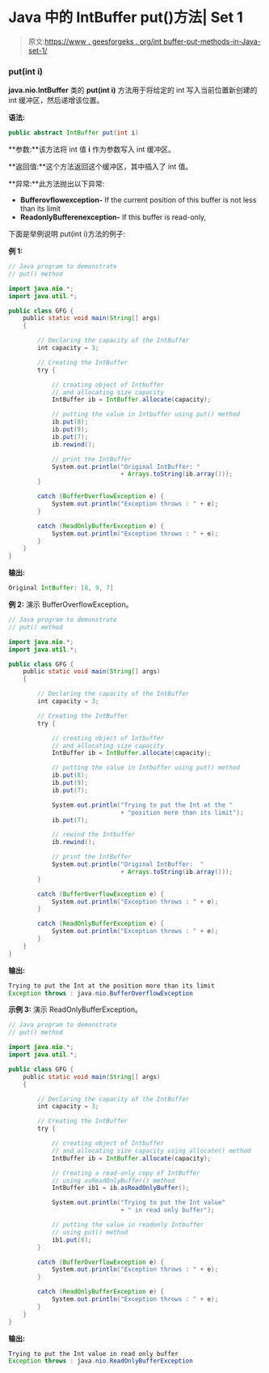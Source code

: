 # Java 中的 IntBuffer put()方法| Set 1

> 原文:[https://www . geesforgeks . org/int buffer-put-methods-in-Java-set-1/](https://www.geeksforgeeks.org/intbuffer-put-methods-in-java-set-1/)

### put(int i)

**java.nio.IntBuffer** 类的 **put(int i)** 方法用于将给定的 int 写入当前位置新创建的 int 缓冲区，然后递增该位置。

**语法:**

```java
public abstract IntBuffer put(int i)
```

**参数:**该方法将 int 值 **i** 作为参数写入 int 缓冲区。

**返回值:**这个方法返回这个缓冲区，其中插入了 int 值。

**异常:**此方法抛出以下异常:

*   **Bufferovflowexception-** If the current position of this buffer is not less than its limit
*   **ReadonlyBufferenexception-** If this buffer is read-only,

下面是举例说明 put(int i)方法的例子:

**例 1:**

```java
// Java program to demonstrate
// put() method

import java.nio.*;
import java.util.*;

public class GFG {
    public static void main(String[] args)
    {

        // Declaring the capacity of the IntBuffer
        int capacity = 3;

        // Creating the IntBuffer
        try {

            // creating object of Intbuffer
            // and allocating size capacity
            IntBuffer ib = IntBuffer.allocate(capacity);

            // putting the value in Intbuffer using put() method
            ib.put(8);
            ib.put(9);
            ib.put(7);
            ib.rewind();

            // print the IntBuffer
            System.out.println("Original IntBuffer: "
                               + Arrays.toString(ib.array()));
        }

        catch (BufferOverflowException e) {
            System.out.println("Exception throws : " + e);
        }

        catch (ReadOnlyBufferException e) {
            System.out.println("Exception throws : " + e);
        }
    }
}
```

**输出:**

```java
Original IntBuffer: [8, 9, 7]

```

**例 2:** 演示 BufferOverflowException。

```java
// Java program to demonstrate
// put() method

import java.nio.*;
import java.util.*;

public class GFG {
    public static void main(String[] args)
    {

        // Declaring the capacity of the IntBuffer
        int capacity = 3;

        // Creating the IntBuffer
        try {

            // creating object of Intbuffer
            // and allocating size capacity
            IntBuffer ib = IntBuffer.allocate(capacity);

            // putting the value in Intbuffer using put() method
            ib.put(8);
            ib.put(9);
            ib.put(7);

            System.out.println("Trying to put the Int at the "
                               + "position more than its limit");
            ib.put(7);

            // rewind the Intbuffer
            ib.rewind();

            // print the IntBuffer
            System.out.println("Original IntBuffer:  "
                               + Arrays.toString(ib.array()));
        }

        catch (BufferOverflowException e) {
            System.out.println("Exception throws : " + e);
        }

        catch (ReadOnlyBufferException e) {
            System.out.println("Exception throws : " + e);
        }
    }
}
```

**输出:**

```java
Trying to put the Int at the position more than its limit
Exception throws : java.nio.BufferOverflowException

```

**示例 3:** 演示 ReadOnlyBufferException。

```java
// Java program to demonstrate
// put() method

import java.nio.*;
import java.util.*;

public class GFG {
    public static void main(String[] args)
    {

        // Declaring the capacity of the IntBuffer
        int capacity = 3;

        // Creating the IntBuffer
        try {

            // creating object of Intbuffer
            // and allocating size capacity using allocate() method
            IntBuffer ib = IntBuffer.allocate(capacity);

            // Creating a read-only copy of IntBuffer
            // using asReadOnlyBuffer() method
            IntBuffer ib1 = ib.asReadOnlyBuffer();

            System.out.println("Trying to put the Int value"
                               + " in read only buffer");

            // putting the value in readonly Intbuffer
            // using put() method
            ib1.put(8);
        }

        catch (BufferOverflowException e) {
            System.out.println("Exception throws : " + e);
        }

        catch (ReadOnlyBufferException e) {
            System.out.println("Exception throws : " + e);
        }
    }
}
```

**输出:**

```java
Trying to put the Int value in read only buffer
Exception throws : java.nio.ReadOnlyBufferException

```